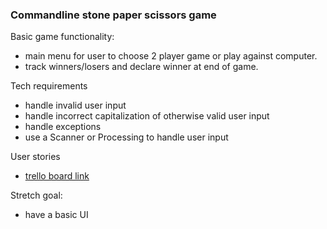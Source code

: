 ### Commandline stone paper scissors game

Basic game functionality:

-   main menu for user to choose 2 player game or play against computer.
-   track winners/losers and declare winner at end of game.

Tech requirements
- handle invalid user input
- handle incorrect capitalization of otherwise valid user input
- handle exceptions
- use a Scanner or Processing to handle user input

User stories
- [trello board link](https://trello.com/b/lo2e8crV/seca-p1-rock-paper-scissors)

Stretch goal:
- have a basic UI